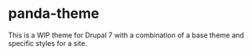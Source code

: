 panda-theme
===========

This is a WIP theme for Drupal 7 with a combination of a base theme and specific styles for a site.
